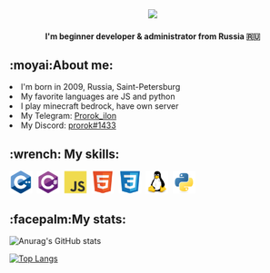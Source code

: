 <div id="header" align="center">
  <img style = "float: center" src="https://avatars.githubusercontent.com/u/59438110?s=400&u=0dd8c4316b126b52abfcf1dc0162669adc69fa75&v=4" width = "20%"/>
</div>
<div align="center">
  <h4>I'm beginner developer & administrator from Russia 🇷🇺</h4>
</div>

<div align="left">
  <h2>:moyai:About me:</h2>
  <li>I'm born in 2009, Russia, Saint-Petersburg</li>
  <li>My favorite languages are JS and python</li>
  <li>I play minecraft bedrock, have own server</li>
  <li>My Telegram: <a href="https://t.me/Prorok_ilon">Prorok_ilon</a></li>
  <li>My Discord: <a href="https://discordapp.com/users/930692166685192213/">prorok#1433</a></li>
  
</div>

<div align="left">
  <h2>:wrench: My skills:</h2>
  <img src="https://raw.githubusercontent.com/devicons/devicon/1119b9f84c0290e0f0b38982099a2bd027a48bf1/icons/cplusplus/cplusplus-original.svg" title="C++" alt="C#" width="40" height="40"/>&nbsp;
  <img src="https://raw.githubusercontent.com/devicons/devicon/1119b9f84c0290e0f0b38982099a2bd027a48bf1/icons/csharp/csharp-original.svg" title="C#" alt="C#" width="40" height="40"/>&nbsp;
  <img src="https://raw.githubusercontent.com/devicons/devicon/1119b9f84c0290e0f0b38982099a2bd027a48bf1/icons/javascript/javascript-original.svg" title="JS" alt="JavaScript" width="40" height="40"/>&nbsp;
  <img src="https://raw.githubusercontent.com/devicons/devicon/1119b9f84c0290e0f0b38982099a2bd027a48bf1/icons/html5/html5-original.svg" title="HTML" alt="HTML" width="40" height="40"/>&nbsp;
  <img src="https://raw.githubusercontent.com/devicons/devicon/1119b9f84c0290e0f0b38982099a2bd027a48bf1/icons/css3/css3-original.svg" title="Css" alt="Css" width="40" height="40"/>&nbsp;
  <img src="https://raw.githubusercontent.com/devicons/devicon/1119b9f84c0290e0f0b38982099a2bd027a48bf1/icons/linux/linux-original.svg" title="Linux" alt="Linux" width="40" height="40"/>&nbsp;
  <img src="https://raw.githubusercontent.com/devicons/devicon/1119b9f84c0290e0f0b38982099a2bd027a48bf1/icons/python/python-original.svg" title="Python" alt="PY" width="40" height="40"/>&nbsp;
</div>

<div align="left">
  <h2>:facepalm:My stats:</h2>
</div>

![Anurag's GitHub stats](https://github-readme-stats.vercel.app/api?username=mikhaillav&show_icons=true&theme=)

[![Top Langs](https://github-readme-stats.vercel.app/api/top-langs/?username=mikhail&langs_count=5)](https://github.com/mikhaillav)







